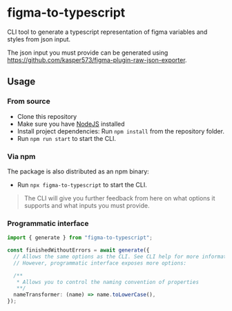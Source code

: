 # figma-to-typescript

CLI tool to generate a typescript representation of figma variables and styles from json input.

The json input you must provide can be generated using https://github.com/kasper573/figma-plugin-raw-json-exporter.

## Usage

### From source

- Clone this repository
- Make sure you have [NodeJS](https://nodejs.org/en) installed
- Install project dependencies: Run `npm install` from the repository folder.
- Run `npm run start` to start the CLI.

### Via npm

The package is also distributed as an npm binary:

- Run `npx figma-to-typescript` to start the CLI.

> The CLI will give you further feedback from here on what options it supports and what inputs you must provide.

### Programmatic interface

```typescript
import { generate } from "figma-to-typescript";

const finishedWithoutErrors = await generate({
  // Allows the same options as the CLI. See CLI help for more information.
  // However, programmatic interface exposes more options:

  /**
   * Allows you to control the naming convention of properties
   **/
  nameTransformer: (name) => name.toLowerCase(),
});
```
